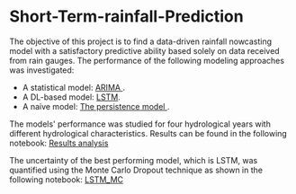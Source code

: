 # Short-Term-rainfall-Prediction

The objective of this project is to find a data-driven rainfall nowcasting model with a satisfactory predictive ability based solely on data received from rain gauges.
The performance of the following modeling approaches was investigated:
 * A statistical model: <a href= "https://github.com/RimMehdbi/Short-Term-rainfall-Prediction/blob/main/ARIMA_2013.ipynb"> ARIMA </a>.
 * A DL-based model: <a href= "https://github.com/RimMehdbi/Short-Term-rainfall-Prediction/blob/main/LSTM_2013.ipynb">LSTM</a>.
 * A naive model: <a href="https://github.com/RimMehdbi/Short-Term-rainfall-Prediction/blob/main/PersistenceModel_2013.ipynb" >The persistence model </a>.
 
 The models' performance was studied for four hydrological years with different hydrological characteristics. Results can be found in the following notebook: <a href= "https://github.com/RimMehdbi/Short-Term-rainfall-Prediction/blob/main/ResultsAnalysis.ipynb"> Results analysis </a>
 
 The uncertainty of the best performing model, which is LSTM, was quantified using the Monte Carlo Dropout technique as shown in the following notebook: <a href="https://github.com/RimMehdbi/Short-Term-rainfall-Prediction/blob/main/MC_LSTM_HL_2013.ipynb"> LSTM_MC </a>
 
